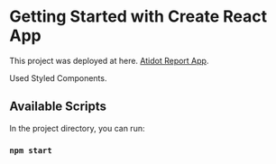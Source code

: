 # Getting Started with Create React App

This project was deployed at here. [Atidot Report App](https://github.com/facebook/create-react-app).

Used Styled Components.

## Available Scripts

In the project directory, you can run:

### `npm start`

